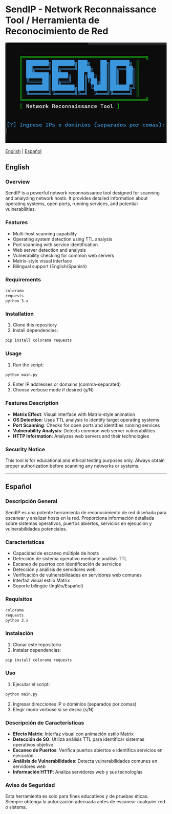 # SendIP - Network Reconnaissance Tool / Herramienta de Reconocimiento de Red

![Github Banner](https://github.com/DevCat-HGS/SendIP/blob/main/perfil.png)

[English](#english) | [Español](#español)

## English

### Overview
SendIP is a powerful network reconnaissance tool designed for scanning and analyzing network hosts. It provides detailed information about operating systems, open ports, running services, and potential vulnerabilities.

### Features
- Multi-host scanning capability
- Operating system detection using TTL analysis
- Port scanning with service identification
- Web server detection and analysis
- Vulnerability checking for common web servers
- Matrix-style visual interface
- Bilingual support (English/Spanish)

### Requirements
```
colorama
requests
python 3.x
```

### Installation
1. Clone this repository
2. Install dependencies:
```bash
pip install colorama requests
```

### Usage
1. Run the script:
```bash
python main.py
```
2. Enter IP addresses or domains (comma-separated)
3. Choose verbose mode if desired (y/N)

### Features Description
- **Matrix Effect**: Visual interface with Matrix-style animation
- **OS Detection**: Uses TTL analysis to identify target operating systems
- **Port Scanning**: Checks for open ports and identifies running services
- **Vulnerability Analysis**: Detects common web server vulnerabilities
- **HTTP Information**: Analyzes web servers and their technologies

### Security Notice
This tool is for educational and ethical testing purposes only. Always obtain proper authorization before scanning any networks or systems.

---

## Español

### Descripción General
SendIP es una potente herramienta de reconocimiento de red diseñada para escanear y analizar hosts en la red. Proporciona información detallada sobre sistemas operativos, puertos abiertos, servicios en ejecución y vulnerabilidades potenciales.

### Características
- Capacidad de escaneo múltiple de hosts
- Detección de sistema operativo mediante análisis TTL
- Escaneo de puertos con identificación de servicios
- Detección y análisis de servidores web
- Verificación de vulnerabilidades en servidores web comunes
- Interfaz visual estilo Matrix
- Soporte bilingüe (Inglés/Español)

### Requisitos
```
colorama
requests
python 3.x
```

### Instalación
1. Clonar este repositorio
2. Instalar dependencias:
```bash
pip install colorama requests
```

### Uso
1. Ejecutar el script:
```bash
python main.py
```
2. Ingresar direcciones IP o dominios (separados por comas)
3. Elegir modo verbose si se desea (s/N)

### Descripción de Características
- **Efecto Matrix**: Interfaz visual con animación estilo Matrix
- **Detección de SO**: Utiliza análisis TTL para identificar sistemas operativos objetivo
- **Escaneo de Puertos**: Verifica puertos abiertos e identifica servicios en ejecución
- **Análisis de Vulnerabilidades**: Detecta vulnerabilidades comunes en servidores web
- **Información HTTP**: Analiza servidores web y sus tecnologías

### Aviso de Seguridad
Esta herramienta es solo para fines educativos y de pruebas éticas. Siempre obtenga la autorización adecuada antes de escanear cualquier red o sistema.
